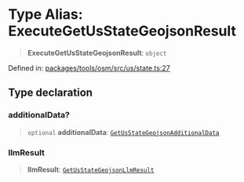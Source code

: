 # Type Alias: ExecuteGetUsStateGeojsonResult

> **ExecuteGetUsStateGeojsonResult**: `object`

Defined in: [packages/tools/osm/src/us/state.ts:27](https://github.com/GeoDaCenter/openassistant/blob/dc72d81a35cf8e46295657303846fbb4ad891993/packages/tools/osm/src/us/state.ts#L27)

## Type declaration

### additionalData?

> `optional` **additionalData**: [`GetUsStateGeojsonAdditionalData`](GetUsStateGeojsonAdditionalData.md)

### llmResult

> **llmResult**: [`GetUsStateGeojsonLlmResult`](GetUsStateGeojsonLlmResult.md)
